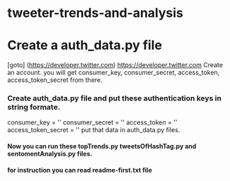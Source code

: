 # tweeter-trends-and-analysis

# Create a auth_data.py file

[goto] (https://developer.twitter.com) https://developer.twitter.com
Create an account. you will get
consumer_key,
consumer_secret,
access_token,
access_token_secret from there.

### Create auth_data.py file and put these authentication keys in string formate.

consumer_key = ''
consumer_secret = ''
access_token = ''
access_token_secret = ''
put that data in auth_data.py files.

#### Now you can run these topTrends.py tweetsOfHashTag.py and sentomentAnalysis.py files.

#### for instruction you can read readme-first.txt file
